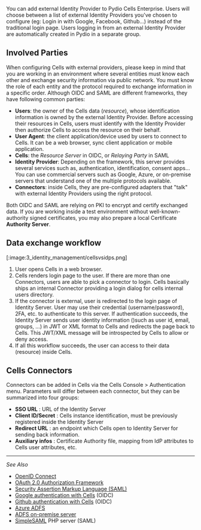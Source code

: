 You can add external Identity Provider to Pydio Cells Enterprise. Users will choose between a list of external Identity Providers you've chosen to configure (eg: Login in with Google, Facebook, Github...) instead of the traditional login page. Users logging in from an external Identity Provider are automatically created in Pydio in a separate group.

## Involved Parties

When configuring Cells with external providers, please keep in mind that you are working in an environment where several entities must know each other and exchange security information via public network. You must know the role of each entity and the protocol required to exchange information in a specific order. Although OIDC and SAML are different frameworks, they have following common parties:

- **Users**: the owner of the Cells data (_resource_), whose identification information is owned by the external Identity Provider. Before accessing their resources in Cells, users must identify with the Identity Provider then authorize Cells to access the resource on their behalf.
- **User Agent**: the client application/device used by users to connect to Cells. It can be a web browser, sync client application or mobile application.
- **Cells**: the _Resource Server_ in OIDC, or _Relaying Party_ in SAML
- **Identity Provider**: Depending on the framework, this server provides several services such as, authentication, identification, consent apps... You can use commercial servers such as Google, Azure, or on-premise servers that understand one of the multiple protocols available.
- **Connectors**: inside Cells, they are pre-configured adapters that "talk" with external Identity Providers using the right protocol.

Both OIDC and SAML are relying on PKI to encrypt and certify exchanged data. If you are working inside a test environment without well-known-authority signed certificates, you may also prepare a local Certificate **Authority Server**.

## Data exchange workflow

[:image:3_identity_management/cellsvsidps.png]

1. User opens Cells in a web browser.
2. Cells renders login page to the user. If there are more than one Connectors, users are able to pick a connector to login. Cells basically ships an internal Connector providing a login dialog for cells internal users directory.
3. If the connector is external, user is redirected to the login page of Identity Server. User may use their credential (username/password), 2FA, etc. to authenticate to this server. If authentication succeeds, the Identity Server sends user identity information ()such as user id, email, groups, ...) in JWT or XML format to Cells and redirects the page back to Cells. This JWT/XML message will be introspected by Cells to allow or deny access.
4. If all this workflow succeeds, the user can access to their data (resource) inside Cells.

## Cells Connectors

Connectors can be added in Cells via the Cells Console > Authentication menu. Parameters will differ between each connector, but they can be summarized into four groups:

- **SSO URL** : URL of the Identity Server
- **Client ID/Secret** : Cells instance identification, must be previously registered inside the Identity Server
- **Redirect URL** : an endpoint which Cells open to Identity Server for sending back information.
- **Auxiliary infos** : Certificate Authority file, mapping from IdP attributes to Cells user attributes, etc.   

------
_See Also_

- [OpenID Connect](https://openid.net/connect/)
- [OAuth 2.0 Authorization Framework](https://tools.ietf.org/html/rfc6749)
- [Security Assertion Markup Language (SAML)](http://docs.oasis-open.org/security/saml/Post2.0/sstc-saml-tech-overview-2.0-cd-02.html)
- [Google authentication with Cells](/en/docs/kb/identity-management/using-google-identity-provider) (OIDC)
- [Github authentication with Cells](/en/docs/kb/identity-management/using-github-identity-provider) (OIDC)
- [Azure ADFS](/en/docs/kb/identity-management/using-azure-adfs-identity-provider)
- [ADFS on-premise server](/en/docs/kb/identity-management/using-premise-adfs-server-identity-provider)
- [SimpleSAML](/en/docs/kb/identity-management/using-simplesaml-php-server-identity-provider) PHP server (SAML)
